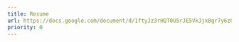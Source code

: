 ```yaml
---
title: Resume
url: https://docs.google.com/document/d/1ftyJz3rHQT0U5rJE5VkJjxBgr7y6zOXELJdXfXUkayg/edit?usp=sharing
priority: 0
---
```

